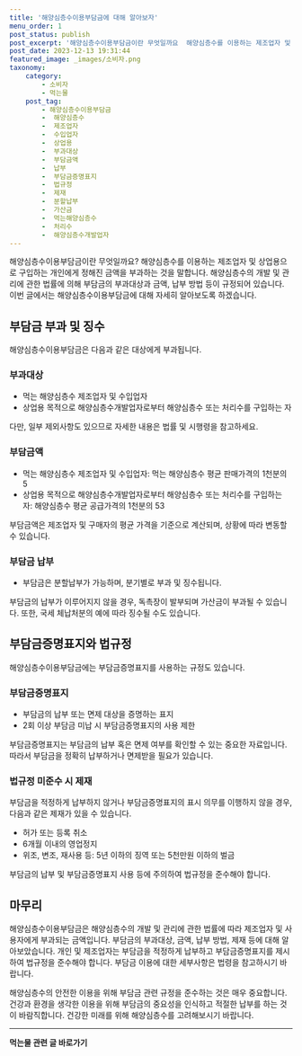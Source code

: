 ```yaml
---
title: '해양심층수이용부담금에 대해 알아보자'
menu_order: 1
post_status: publish
post_excerpt: '해양심층수이용부담금이란 무엇일까요  해양심층수를 이용하는 제조업자 및 상업용으로 구입하는 개인에게 정해진 금액을 부과하는 것을 말합니다. 해양심층수의 개발 및 관리에 관한 법률에 의해 부담금의 부과대상과 금액, 납부 방법 등이 규정되어 있습니다. 이번 글에서는 해양심층수이용부담금에 대해 자세히 알아보도록 하겠습니다.'
post_date: 2023-12-13 19:31:44
featured_image: _images/소비자.png
taxonomy:
    category:
        - 소비자
        - 먹는물
    post_tag:
        - 해양심층수이용부담금
        -  해양심층수
        -  제조업자
        -  수입업자
        -  상업용
        -  부과대상
        -  부담금액
        -  납부
        -  부담금증명표지
        -  법규정
        -  제재
        -  분할납부
        -  가산금
        -  먹는해양심층수
        -  처리수
        -  해양심층수개발업자
---
```


해양심층수이용부담금이란 무엇일까요? 해양심층수를 이용하는 제조업자 및 상업용으로 구입하는 개인에게 정해진 금액을 부과하는 것을 말합니다. 해양심층수의 개발 및 관리에 관한 법률에 의해 부담금의 부과대상과 금액, 납부 방법 등이 규정되어 있습니다. 이번 글에서는 해양심층수이용부담금에 대해 자세히 알아보도록 하겠습니다.

## 부담금 부과 및 징수
해양심층수이용부담금은 다음과 같은 대상에게 부과됩니다.

### 부과대상
- 먹는 해양심층수 제조업자 및 수입업자
- 상업용 목적으로 해양심층수개발업자로부터 해양심층수 또는 처리수를 구입하는 자

다만, 일부 제외사항도 있으므로 자세한 내용은 법률 및 시행령을 참고하세요.

### 부담금액
- 먹는 해양심층수 제조업자 및 수입업자: 먹는 해양심층수 평균 판매가격의 1천분의 5
- 상업용 목적으로 해양심층수개발업자로부터 해양심층수 또는 처리수를 구입하는 자: 해양심층수 평균 공급가격의 1천분의 53

부담금액은 제조업자 및 구매자의 평균 가격을 기준으로 계산되며, 상황에 따라 변동할 수 있습니다.

### 부담금 납부
- 부담금은 분할납부가 가능하며, 분기별로 부과 및 징수됩니다.

부담금의 납부가 이루어지지 않을 경우, 독촉장이 발부되며 가산금이 부과될 수 있습니다. 또한, 국세 체납처분의 예에 따라 징수될 수도 있습니다.

## 부담금증명표지와 법규정
해양심층수이용부담금에는 부담금증명표지를 사용하는 규정도 있습니다.

### 부담금증명표지
- 부담금의 납부 또는 면제 대상을 증명하는 표지
- 2회 이상 부담금 미납 시 부담금증명표지의 사용 제한

부담금증명표지는 부담금의 납부 혹은 면제 여부를 확인할 수 있는 중요한 자료입니다. 따라서 부담금을 정확히 납부하거나 면제받을 필요가 있습니다.

### 법규정 미준수 시 제재
부담금을 적정하게 납부하지 않거나 부담금증명표지의 표시 의무를 이행하지 않을 경우, 다음과 같은 제재가 있을 수 있습니다.
- 허가 또는 등록 취소
- 6개월 이내의 영업정지
- 위조, 변조, 재사용 등: 5년 이하의 징역 또는 5천만원 이하의 벌금

부담금의 납부 및 부담금증명표지 사용 등에 주의하여 법규정을 준수해야 합니다.

## 마무리
해양심층수이용부담금은 해양심층수의 개발 및 관리에 관한 법률에 따라 제조업자 및 사용자에게 부과되는 금액입니다. 부담금의 부과대상, 금액, 납부 방법, 제재 등에 대해 알아보았습니다. 개인 및 제조업자는 부담금을 적정하게 납부하고 부담금증명표지를 제시하여 법규정을 준수해야 합니다. 부담금 이용에 대한 세부사항은 법령을 참고하시기 바랍니다.

해양심층수의 안전한 이용을 위해 부담금 관련 규정을 준수하는 것은 매우 중요합니다. 건강과 환경을 생각한 이용을 위해 부담금의 중요성을 인식하고 적절한 납부를 하는 것이 바람직합니다. 건강한 미래를 위해 해양심층수를 고려해보시기 바랍니다.
<!-- wp:separator -->
<hr class="wp-block-separator has-alpha-channel-opacity"/>
<!-- /wp:separator -->

<!-- wp:group {"backgroundColor":"base","layout":{"type":"constrained"}} -->
<div class="wp-block-group has-base-background-color has-background"><!-- wp:paragraph {"align":"center","fontSize":"medium"} -->
<p class="has-text-align-center has-large-font-size"><strong>먹는물 관련 글 바로가기</strong></p>
<!-- /wp:paragraph -->


<!-- wp:latest-posts
{"categories":[{"id":31331,"count":19,"description":"","link":"https://uknowlaw.com/category/%eb%a8%b9%eb%8a%94%eb%ac%bc/","name":"먹는물","slug":"먹는물","taxonomy":"category","parent":0,"meta":[],"_links":{"self":[{"href":"https://uknowlaw.com/wp-json/wp/v2/categories/31331"}],"collection":[{"href":"https://uknowlaw.com/wp-json/wp/v2/categories"}],"about":[{"href":"https://uknowlaw.com/wp-json/wp/v2/taxonomies/category"}],"wp:post_type":[{"href":"https://uknowlaw.com/wp-json/wp/v2/posts?categories=31331"}],"curies":[{"name":"wp","href":"https://api.w.org/{rel}","templated":true}]}}],"postsToShow":100,"excerptLength":28,"postLayout":"grid","columns":2,"featuredImageAlign":"left","featuredImageSizeSlug":"large","fontSize":"small"} /--></div>
<!-- /wp:group -->